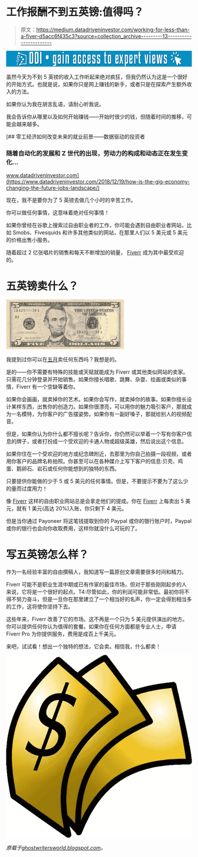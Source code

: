 # 工作报酬不到五英镑:值得吗？

> 原文：<https://medium.datadriveninvestor.com/working-for-less-than-a-fiver-d5acc6f435c3?source=collection_archive---------13----------------------->

[![](img/91246905cf89273057742a910c6c2314.png)](http://www.track.datadriveninvestor.com/1B9E)

虽然今天为不到 5 英镑的收入工作听起来绝对疯狂，但我仍然认为这是一个很好的开始方式。也就是说，如果你只是网上赚钱的新手，或者只是在探索产生额外收入的方法。

如果你认为我在胡言乱语，请耐心听我说。

我会告诉你从哪里以及如何开始赚钱——开始时很少的钱，但随着时间的推移，可能会越来越多。

[](https://www.datadriveninvestor.com/2018/12/19/how-is-the-gig-economy-changing-the-future-jobs-landscape/) [## 零工经济如何改变未来的就业前景——数据驱动的投资者

### 随着自动化的发展和 Z 世代的出现，劳动力的构成和动态正在发生变化…

www.datadriveninvestor.com](https://www.datadriveninvestor.com/2018/12/19/how-is-the-gig-economy-changing-the-future-jobs-landscape/) 

现在，我不是要你为了 5 英镑去做几个小时的辛苦工作。

你可以做任何事情，这意味着绝对任何事情！

如果你曾经在谷歌上搜索过自由职业者的工作，你可能会遇到自由职业者网站，比如 Smobs、Fivesquids 和许多其他类似的网站，在那里人们以 5 美元或 5 美元的价格出售小服务。

随着超过 2 亿张唱片的销售和每天不断增加的销量， [Fiverr](https://track.fiverr.com/visit/?bta=22742&nci=5637) 成为其中最受欢迎的。

# 五英镑卖什么？

![](img/975cc737b4ae1893a98e35116061aebe.png)

我提到过你可以在[五月](https://track.fiverr.com/visit/?bta=22742&nci=5637)卖任何东西吗？我想是的。

是的——你不需要有特殊的技能或天赋就能成为 Fiverr 或其他类似网站的卖家。只需花几分钟登录并开始销售。如果你擅长唱歌、跳舞、杂耍、绘画或类似的事情，Fiverr 有一个空缺等着你。

如果你会画画，就卖掉你的艺术。如果你会写作，就卖掉你的故事。如果你擅长设计某样东西，出售你的创造力。如果你很漂亮，可以用你的魅力吸引客户，那就成为一名模特，为你客户的广告摆姿势。如果你有一副好嗓子，那就给别人的视频配音。

但是，如果你认为你什么都不擅长呢？告诉你，你仍然可以举着一个写有你客户信息的牌子，或者打扮成一个受欢迎的卡通人物或超级英雄，然后说出这个信息。

如果你住在一个受欢迎的地方或纪念碑附近，去那里为你自己拍摄一段视频，或者用你客户的品牌名称拍照。你甚至可以在各种媒介上写下客户的信息:贝壳、鸡蛋、鹅卵石、岩石或任何你能想到的独特的东西。

只要提供你能做的少于 5 或 5 美元的任何事情。但是，不要提示不要为了这么少的量而过度用力！

像 [Fiverr](https://track.fiverr.com/visit/?bta=22742&nci=5637) 这样的自由职业网站总是会拿走他们的提成。你在 [Fiverr](https://track.fiverr.com/visit/?bta=22742&nci=5637) 上每卖出 5 美元，就有 1 美元(高达 20%)入账，你只剩下 4 美元。

但是当你通过 Payoneer 将这笔钱提取到你的 Paypal 或你的银行账户时，Paypal 或你的银行也会向你收取费用，这样你就没什么可玩的了。

# 写五英镑怎么样？

作为一名经验丰富的自由撰稿人，我知道写一篇原创文章需要很多时间和精力。

Fiverr 可能不是职业生涯中期或已有作家的最佳市场，但对于那些刚刚起步的人来说，它将是一个很好的起点。T4:尽管如此，你的利润可能非常低。最初你将不得不努力奋斗，但是一旦你在那里建立了一个相当好的名声，你一定会得到相当多的工作，这将使你坚持下去。

这些年来，Fiverr 改善了它的市场。这不再是一个只为 5 美元提供演出的地方。你可以提供任何你认为值得的套餐。如果你在任何方面都是专业人士，申请 Fiverr Pro 为你提供服务，费用是成百上千美元。

来吧，试试看！想出一个独特的想法，它会卖。相信我，什么都卖！

![](img/ce8f7a8100ea7629bd77d6b54e42ca7e.png)

*原载于*[*ghostwritersworld.blogspot.com*](https://ghostwritersworld.blogspot.com/2013/08/working-for-less-than-fiver.html)*。*